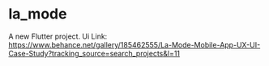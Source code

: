 # la_mode

A new Flutter project.
Ui Link: https://www.behance.net/gallery/185462555/La-Mode-Mobile-App-UX-UI-Case-Study?tracking_source=search_projects&l=11

